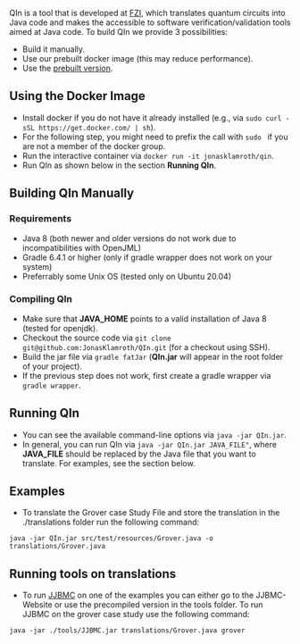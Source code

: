 QIn is a tool that is developed at [FZI](https://www.fzi.de), which translates quantum circuits into Java code and makes the accessible to software verification/validation tools aimed at Java code. To build QIn we provide 3 possibilities:
- Build it manually.
- Use our prebuilt docker image (this may reduce performance).
- Use the [prebuilt version](https://github.com/JonasKlamroth/QIn/releases/download/ISoLa/JJBMC.jar).

## Using the Docker Image
- Install docker if you do not have it already installed (e.g., via ``sudo curl -sSL https://get.docker.com/ | sh``).
- For the following step, you might need to prefix the call with ``sudo `` if you are not a member of the docker group.
- Run the interactive container via ``docker run -it jonasklamroth/qin``.
- Run QIn as shown below in the section **Running QIn**.

## Building QIn Manually 
### Requirements
- Java 8 (both newer and older versions do not work due to incompatibilities with OpenJML)
- Gradle 6.4.1 or higher (only if gradle wrapper does not work on your system)
- Preferrably some Unix OS (tested only on Ubuntu 20.04)

### Compiling QIn
- Make sure that **JAVA_HOME** points to a valid installation of Java 8 (tested for openjdk).
- Checkout the source code via ``git clone git@github.com:JonasKlamroth/QIn.git`` (for a checkout using SSH).
- Build the jar file via ``gradle fatJar`` (**QIn.jar** will appear in the root folder of your project).
- If the previous step does not work, first create a gradle wrapper via ``gradle wrapper``.

## Running QIn
- You can see the available command-line options via ``java -jar QIn.jar``.
- In general, you can run QIn via ``java -jar QIn.jar JAVA_FILE"``, where **JAVA_FILE** should be replaced by the Java file that you want to translate. For examples, see the section below.

## Examples
- To translate the Grover case Study File and store the translation in the ./translations folder run the following command:
```
java -jar QIn.jar src/test/resources/Grover.java -o translations/Grover.java
```

## Running tools on translations
- To run [JJBMC](https://github.com/jonasklamroth/JJBMC) on one of the examples you can either go to the JJBMC-Website or use the precompiled version in the tools folder. To run JJBMC on the grover case study use the following command: 
```
java -jar ./tools/JJBMC.jar translations/Grover.java grover
```
